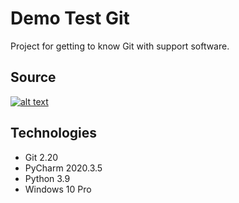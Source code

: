 # Demo Test Git
Project for getting to know Git with support software.

## Source
[![alt text](https://con.jaktestowac.pl/wp-content/uploads/brand/jaktestowac_small.png)](https://jaktestowac/git-dla-testerow)

## Technologies
- Git 2.20
- PyCharm 2020.3.5
- Python 3.9
- Windows 10 Pro